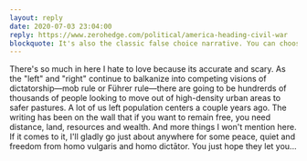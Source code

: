 ```yaml
---
layout: reply
date: 2020-07-03 23:04:00
reply: https://www.zerohedge.com/political/america-heading-civil-war
blockquote: It's also the classic false choice narrative. You can choose Marxism and communism, or you can choose fascism.  Communism being the elevation of the weak and the oppression of the strong in the name of arbitrary "equality", and fascism being the elimination of the weak or less fortunate in the name of making more room for the strong.  Both sides rely on totalitarian government to assert dominance, and both sides benefit the elitist establishment.  The great con is that there is no third option, when there is—the non-aggression principle, citizen defense, voluntarism and freedom.
---
```


There's so much in here I hate to love because its accurate and scary. As the "left" and "right" continue to balkanize into competing visions of dictatorship—mob rule or Führer rule—there are going to be hundrerds of thousands of people looking to move out of high-density urban areas to safer pastures. A lot of us left population centers a couple years ago. The writing has been on the wall that if you want to remain free, you need distance, land, resources and wealth. And more things I won't mention here. If it comes to it, I'll gladly go just about anywhere for some peace, quiet and freedom from homo vulgaris and homo dictātor. You just hope they let you...
